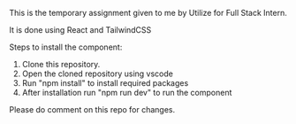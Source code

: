 This is the temporary assignment given to me by Utilize for Full Stack Intern.

It is done using React and TailwindCSS


Steps to install the component:

1. Clone this repository.
2. Open the cloned repository using vscode
3. Run "npm install" to install required packages
4. After installation run "npm run dev" to run the component

Please do comment on this repo for changes.
